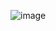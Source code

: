 ![image](https://github.com/somedeveloper00/GameBuilder/assets/79690923/cf74d3b3-5d5f-4f2e-9301-b0c851b923c7)
